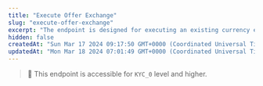 ```yaml
---
title: "Execute Offer Exchange"
slug: "execute-offer-exchange"
excerpt: "The endpoint is designed for executing an existing currency exchange offer within a mobile application."
hidden: false
createdAt: "Sun Mar 17 2024 09:17:50 GMT+0000 (Coordinated Universal Time)"
updatedAt: "Mon Mar 18 2024 07:01:49 GMT+0000 (Coordinated Universal Time)"
---
```

> 📘 This endpoint is accessible for `KYC_0` level and higher.
